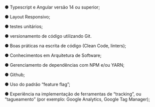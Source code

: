● Typescript e Angular versão 14 ou superior;

● Layout Responsivo;

● testes unitários;

● versionamento de código utilizando Git.

● Boas práticas na escrita de código (Clean Code, linters);

● Conhecimentos em Arquitetura de Software;

● Gerenciamento de dependências com NPM e/ou YARN;

● Github;

● Uso do padrão “feature flag”;

● Experiência na implementação de ferramentas de “tracking”, ou “tagueamento” (por exemplo: Google Analytics, Google Tag Manager);
